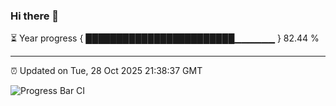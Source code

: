 ### Hi there 👋

⏳ Year progress { ████████████████████████▁▁▁▁▁▁ } 82.44 %

---

⏰ Updated on Tue, 28 Oct 2025 21:38:37 GMT

![Progress Bar CI](https://github.com/IshwaranRudhara/GIT-ACTION/workflows/Progress%20Bar%20CI/badge.svg)
